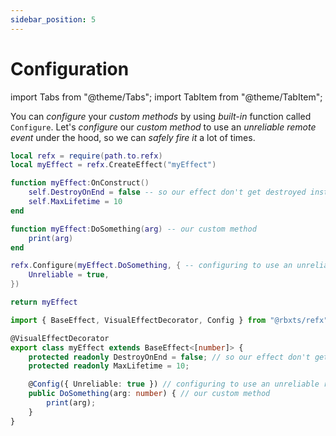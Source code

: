 ```yaml
---
sidebar_position: 5
---
```


# Configuration

import Tabs from "@theme/Tabs";
import TabItem from "@theme/TabItem";

You can *configure* your *custom methods* by using *built-in* function called `Configure`.
Let's *configure* our *custom method* to use an *unreliable remote event* under the hood,
so we can *safely fire it* a lot of times.

<Tabs groupId="languages">
<TabItem value="Luau">

```lua title="myEffect.lua" showLineNumbers
local refx = require(path.to.refx)
local myEffect = refx.CreateEffect("myEffect")

function myEffect:OnConstruct()
    self.DestroyOnEnd = false -- so our effect don't get destroyed instantly.
    self.MaxLifetime = 10
end

function myEffect:DoSomething(arg) -- our custom method
    print(arg)
end

refx.Configure(myEffect.DoSomething, { -- configuring to use an unreliable remote
    Unreliable = true,
})

return myEffect
```

</TabItem>
<TabItem value="TypeScript" default>

```ts title="myEffect.ts" showLineNumbers
import { BaseEffect, VisualEffectDecorator, Config } from "@rbxts/refx";

@VisualEffectDecorator
export class myEffect extends BaseEffect<[number]> {
    protected readonly DestroyOnEnd = false; // so our effect don't get destroyed instantly.
    protected readonly MaxLifetime = 10;

    @Config({ Unreliable: true }) // configuring to use an unreliable remote
    public DoSomething(arg: number) { // our custom method
        print(arg);
    }
}
```

</TabItem>
</Tabs>